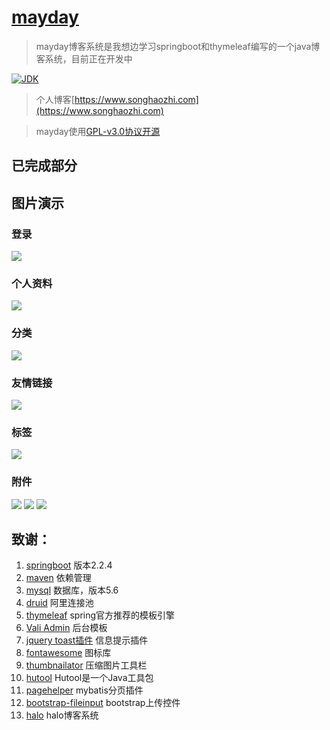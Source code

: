 <h1><a href="#">mayday</a></h1>

>mayday博客系统是我想边学习springboot和thymeleaf编写的一个java博客系统，目前正在开发中

[![JDK](https://img.shields.io/badge/jdk-1.8-green.svg)](#)

>个人博客[https://www.songhaozhi.com](https://www.songhaozhi.com)

>mayday使用[GPL-v3.0协议开源](https://gitee.com/song_haozhi/mayday/blob/master/LICENSE)

## 已完成部分
## 图片演示
### 登录
![](http://img.songhaozhi.com/doc/login.png)
### 个人资料
![](http://img.songhaozhi.com/doc/%E4%B8%AA%E4%BA%BA%E8%B5%84%E6%96%99.png)
### 分类
![](http://img.songhaozhi.com/doc/%E5%88%86%E7%B1%BB.png)
### 友情链接
![](http://img.songhaozhi.com/doc/%E5%8F%8B%E6%83%85%E9%93%BE%E6%8E%A5.png)
### 标签
![](http://img.songhaozhi.com/doc/%E6%A0%87%E7%AD%BE.png)
### 附件
![](http://img.songhaozhi.com/doc/%E9%99%84%E4%BB%B6.png)
![](http://img.songhaozhi.com/doc/%E9%99%84%E4%BB%B62.png)
![](http://img.songhaozhi.com/doc/%E9%99%84%E4%BB%B6%E8%AF%A6%E6%83%85.png)

## 致谢：
 1. [springboot](http://spring.io/projects/spring-boot) 版本2.2.4
 2. [maven](http://maven.apache.org/)  依赖管理
 3. [mysql](https://www.mysql.com/) 数据库，版本5.6
 4. [druid](https://github.com/alibaba/druid/) 阿里连接池
 5. [thymeleaf](https://www.thymeleaf.org/) spring官方推荐的模板引擎
 6. [Vali Admin](https://github.com/pratikborsadiya/vali-admin) 后台模板
 7. [jquery toast插件](http://www.jqueryfuns.com/resource/2412) 信息提示插件
 8. [fontawesome](http://www.fontawesome.com.cn/faicons/) 图标库
 9. [thumbnailator](https://github.com/coobird/thumbnailator) 压缩图片工具栏
 10. [hutool](http://hutool.mydoc.io/) Hutool是一个Java工具包
 11. [pagehelper](https://pagehelper.github.io/) mybatis分页插件
 12. [bootstrap-fileinput](https://github.com/kartik-v/bootstrap-fileinput) bootstrap上传控件
 13. [halo](https://github.com/ruibaby/halo)  halo博客系统